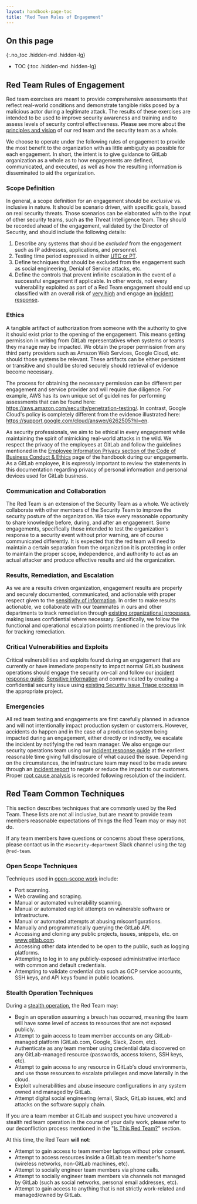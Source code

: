 ```yaml
---
layout: handbook-page-toc
title: "Red Team Rules of Engagement"
---
```


## On this page
{:.no_toc .hidden-md .hidden-lg}

- TOC
{:toc .hidden-md .hidden-lg}

## Red Team Rules of Engagement

Red team exercises are meant to provide comprehensive assessments that reflect real-world conditions and demonstrate tangible risks posed by a malicious actor during a legitimate attack. The results of these exercises are intended to be used to improve security awareness and training and to assess levels of security control effectiveness.  Please see more about the [principles and vision](./index.html) of our red team and the security team as a whole.

We choose to operate under the following rules of engagement to provide the most benefit to the organization with as little ambiguity as possible for each engagement.  In short, the intent is to give guidance to GitLab organization as a whole as to how engagements are defined, communicated, and executed, as well as how the resulting information is disseminated to aid the organization.

### Scope Definition

In general, a scope definition for an engagement should be *exclusive* vs. inclusive in nature. It should be scenario driven, with specific goals, based on real security threats. Those scenarios can be elaborated with to the input of other security teams, such as the Threat Intelligence team. They should be recorded ahead of the engagement, validated by the Director of Security, and should include the following details:

1. Describe any systems that should be *excluded* from the engagement such as IP addresses, applications, and personnel.
1. Testing time period expressed in either [UTC or PT](/handbook/communication/).
1. Define techniques that should be excluded from the engagement such as social engineering, Denial of Service attacks, etc.
1. Define the controls that prevent infinite escalation in the event of a successful engagement if applicable.  In other words, not every vulnerability exploited as part of a Red Team engagement should end up classified with an overall risk of [very high](https://gitlab.com/gitlab-com/gl-security/security-assurance/field-security-team/risk-assessments/blob/master/Risk%20Scoring%20Matrix.md#overall-impact) and engage an [incident response](/handbook/engineering/security/threat-management/vulnerability-management/incident-response-guidance.html).

### Ethics

A tangible artifact of authorization from someone with the authority to give it should exist prior to the opening of the engagement.  This means getting permission in writing from GitLab representatives when systems or teams they manage may be impacted.  We obtain the proper permission from any third party providers such as  Amazon Web Services, Google Cloud, etc. should those systems be relevant.  These artifacts can be either persistent or transitive and should be stored securely should retrieval of evidence become necessary.

The process for obtaining the necessary permission can be different per engagement and service provider and will require due diligence.  For example, AWS has its own unique set of guidelines for performing assessments that can be found here:  https://aws.amazon.com/security/penetration-testing/.  In contrast, Google Cloud's policy is completely different from the evidence illustrated here:  https://support.google.com/cloud/answer/6262505?hl=en.  

As security professionals, we aim to be ethical in every engagement while maintaining the spirit of mimicking real-world attacks in the wild.  We respect the privacy of the employees at GitLab and follow the guidelines mentioned in the [Employee Information Privacy section of the Code of Business Conduct & Ethics](../../people-operations/code-of-conduct/#employee-information-privacy) page of the handbook during our engagements.  As a GitLab employee, it is expressly important to review the statements in this documentation regarding privacy of personal information and personal devices used for GitLab business.

### Communication and Collaboration

The Red Team is an extension of the Security Team as a whole.  We actively collaborate with other members of the Security Team to improve the security posture of the organization.  We take every reasonable opportunity to share knowledge before, during, and after an engagement.  Some engagements, specifically those intended to test the organization's response to a security event without prior warning, are of course communicated differently. It is expected that the red team will need to maintain a certain separation from the organization it is protecting in order to maintain the proper scope, independence, and authority to act as an actual attacker and produce effective results and aid the organization.

### Results, Remediation, and Escalation

As we are a results driven organization, engagement results are properly and securely documented, communicated, and actionable with proper respect given to the [sensitivity of information](./data-classification-standard.html).  In order to make results actionable, we collaborate with our teammates in ours and other departments to track remediation through [existing organizational processes](/handbook/engineering/security/#creating-new-security-issues), making issues confidential where necessary.  Specifically, we follow the functional and operational escalation points mentioned in the previous link for tracking remediation. 

### Critical Vulnerabilities and Exploits

Critical vulnerabilities and exploits found during an engagement that are currently or have immediate propensity to impact normal GitLab business operations should engage the security on-call and follow our [incident response guide](/handbook/engineering/security/threat-management/vulnerability-management/incident-response-guidance.html).  [Sensitive information](./data-classification-standard.html) and communicated by creating a confidential security issue using [existing Security Issue Triage process](/handbook/engineering/security/#issue-triage) in the appropriate project.

### Emergencies

All red team testing and engagements are first carefully planned in advance and will not intentionally impact production system or customers.  However, accidents do happen and in the case of a production system being impacted during an engagement, either directly or indirectly, we escalate the incident by notifying the red team manager.  We also engage our security operations team using our [incident response guide](/handbook/engineering/security/threat-management/vulnerability-management/incident-response-guidance.html) at the earliest reasonable time giving full disclosure of what caused the issue.  Depending on the circumstances, the infrastructure team may need to be made aware through an [incident report](/handbook/engineering/infrastructure/incident-management/) to negate or reduce the impact to our customers.  Proper [root cause analysis](/handbook/engineering/root-cause-analysis/) is recorded following resolution of the incident.

## Red Team Common Techniques

This section describes techniques that are commonly used by the Red Team. These lists are not all inclusive, but are meant to provide team members reasonable expectations of things the Red Team may or may not do.

If any team members have questions or concerns about these operations, please contact us in the `#security-department` Slack channel using the tag `@red-team`.

### Open Scope Techniques

Techniques used in [open-scope work](./#open-scope-work) include:

- Port scanning.
- Web crawling and scraping.
- Manual or automated vulnerability scanning.
- Manual or automated exploit attempts on vulnerable software or infrastructure.
- Manual or automated attempts at abusing misconfigurations.
- Manually and programmatically querying the GitLab API.
- Accessing and cloning any public projects, issues, snippets, etc. on www.gitlab.com.
- Accessing other data intended to be open to the public, such as logging platforms.
- Attempting to log in to any publicly-exposed administrative interface with common and default credentials.
- Attempting to validate credential data such as GCP service accounts, SSH keys, and API keys found in public locations.

### Stealth Operation Techniques

During a [stealth operation](./#stealth-operations), the Red Team may:

* Begin an operation assuming a breach has occurred, meaning the team will have some level of access to resources that are not exposed publicly.
* Attempt to gain access to team member accounts on any GitLab-managed platform (GitLab.com, Google, Slack, Zoom, etc).
* Authenticate as any team member using credential data discovered on any GitLab-managed resource (passwords, access tokens, SSH keys, etc).
* Attempt to gain access to any resource in GitLab's cloud environments, and use those resources to escalate privileges and move laterally in the cloud.
* Exploit vulnerabilities and abuse insecure configurations in any system owned and managed by GitLab.
* Attempt digital social engineering (email, Slack, GitLab issues, etc) and attacks on the software supply chain.

If you are a team member at GitLab and suspect you have uncovered a stealth red team operation in the course of your daily work, please refer to our deconfliction process mentioned in the "[Is This Red Team?](./#is-this-the-red-team)" section.

At this time, the Red Team **will not**:

* Attempt to gain access to team member laptops without prior consent.
* Attempt to access resources inside a GitLab team member's home (wireless networks, non-GitLab machines, etc).
* Attempt to socially engineer team members via phone calls.
* Attempt to socially engineer team members via channels not managed by GitLab (such as social networks, personal email addresses, etc).
* Attempt to gain access to anything that is not strictly work-related and managed/owned by GitLab.
